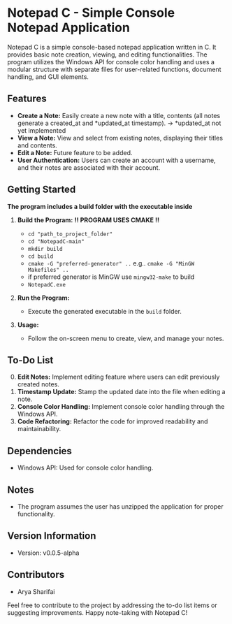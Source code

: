 # Notepad C - Simple Console Notepad Application

Notepad C is a simple console-based notepad application written in C. It provides basic note creation, viewing, and editing functionalities. The program utilizes the Windows API for console color handling and uses a modular structure with separate files for user-related functions, document handling, and GUI elements.

## Features

- **Create a Note:** Easily create a new note with a title, contents (all notes generate a created_at and *updated_at timestamp).  -> *updated_at not yet implemented
- **View a Note:** View and select from existing notes, displaying their titles and contents.
- **Edit a Note:** Future feature to be added.
- **User Authentication:** Users can create an account with a username, and their notes are associated with their account.

## Getting Started
**The program includes a build folder with the executable inside**

1. **Build the Program:**
   **!! PROGRAM USES CMAKE !!**
   - `cd "path_to_project_folder"`
   - `cd "NotepadC-main"`
   - `mkdir build`
   - `cd build`
   - `cmake -G "preferred-generator" ..` e.g.. `cmake -G "MinGW Makefiles" ..`
   - if preferred generator is MinGW use `mingw32-make` to build
   - `NotepadC.exe`

2. **Run the Program:**
   - Execute the generated executable in the `build` folder.

3. **Usage:**
   - Follow the on-screen menu to create, view, and manage your notes.

## To-Do List

0. **Edit Notes:** Implement editing feature where users can edit previously created notes.
1. **Timestamp Update:** Stamp the updated date into the file when editing a note.
2. **Console Color Handling:** Implement console color handling through the Windows API.
3. **Code Refactoring:** Refactor the code for improved readability and maintainability.

## Dependencies

- Windows API: Used for console color handling.

## Notes

- The program assumes the user has unzipped the application for proper functionality.

## Version Information

- Version: v0.0.5-alpha

## Contributors

- Arya Sharifai

Feel free to contribute to the project by addressing the to-do list items or suggesting improvements. Happy note-taking with Notepad C!
